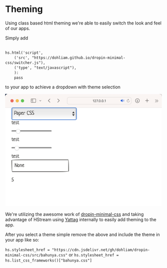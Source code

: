 # Theming

Using class based html theming we're able to easily switch the look and feel of our apps.

Simply add 

```

hs.html('script',
    ('src', "https://dohliam.github.io/dropin-minimal-css/switcher.js"),
    ('type', "text/javascript"),
    ):
    pass

```

to your app to achieve a dropdown with theme selection

![Demo of theme selection](./theming.png "Dropdown to select theme")


We're utilizing the awesome work of [dropin-minimal-css](https://github.com/dohliam/dropin-minimal-css) and taking advantage of HStream using [Yattag](https://www.yattag.org) internally to easily add theming to the app.

After you select a theme simple remove the above and include the theme in your app like so:

`hs.stylesheet_href = "https://cdn.jsdelivr.net/gh/dohliam/dropin-minimal-css/src/bahunya.css"`
or
`hs.stylesheet_href = hs.list_css_frameworks()["bahunya.css"]`